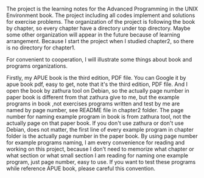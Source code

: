 The project is the learning notes for the Advanced Programming in the UNIX Environment
book. The project including all codes implement and solutions for exercise problems. The
organization of the project is following the book by chapter, so every chapter have a
directory under top directory. Maybe some other organization will appear in the future
because of learning arrangement. Because I start the project when I studied chapter2, so
there is no directory for chapter1.

For convenient to cooperation, I will illustrate some things about book and programs
organizations.

Firstly, my APUE book is the third edition, PDF file. You can Google it by apue book pdf,
easy to get, note that it's the third edition, PDF file. And I open the book by zathura
tool on Debian, so the actually page number in paper book is different from that zathura
give to me, but the example programs in book ,not exercises programs written and test by
me are named by page number, see README file in chapter2 folder. The page number for
naming example program in book is from zathura tool, not the actually page on that paper
book. If you don't use zathura or don't use Debian, does not matter, the first line of
every example program in chapter folder is the actually page number in the paper book. By
using page number for example programs naming, I am every convenience for reading and
working on this project, because I don't need to memorize what chapter or what section or
what small section I am reading for naming one example program, just page number, easy to
use. If you want to test these programs while reference APUE book, please careful this convention.




